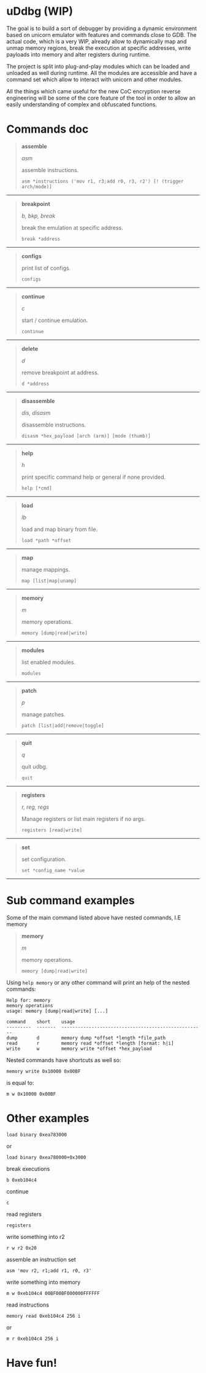 # uDdbg (WIP)

The goal is to build a sort of debugger by providing a dynamic environment based on unicorn emulator with features and commands close to GDB.
The actual code, which is a very WIP, already allow to dynamically map and unmap
memory regions, break the execution at specific addresses, write payloads into memory and alter registers during runtime.

The project is split into plug-and-play modules which can be loaded and unloaded as well during runtime.
All the modules are accessible and have a command set which allow to interact with unicorn and other modules.

All the things which came useful for the new CoC encryption reverse engineering will be some of the core feature of the tool in order to allow an easily understanding of complex and obfuscated functions.

# Commands doc

> **assemble**
>
> *asm*
>
> assemble instructions.
>
>     asm *instructions ('mov r1, r3;add r0, r3, r2') [! (trigger arch/mode)]

***

> **breakpoint**
>
> *b, bkp, break*
>
> break the emulation at specific address.
>
>     break *address

***

> **configs**
>
> print list of configs.
>
>     configs

***

> **continue**
>
> *c*
>
> start / continue emulation.
>
>     continue

***

> **delete**
>
> *d*
>
> remove breakpoint at address.
>
>     d *address

***

> **disassemble**
>
> *dis, disasm*
>
> disassemble instructions.
>
>     disasm *hex_payload [arch (arm)] [mode (thumb)]

***

> **help**
>
> *h*
>
> print specific command help or general if none provided.
>
>     help [*cmd]

***

> **load**
>
> *lb*
>
> load and map binary from file.
>
>     load *path *offset

***

> **map**
>
> manage mappings.
>
>     map [list|map|unamp]
>

***

> **memory**
>
> *m*
>
> memory operations.
>
>     memory [dump|read|write]
>

***

> **modules**
>
> list enabled modules.
>
>     modules
>

***

> **patch**
>
> *p*
>
> manage patches.
>
>     patch [list|add|remove|toggle]
>

***

> **quit**
>
> *q*
>
> quit udbg.
>
>     quit
>

***

> **registers**
>
> *r, reg, regs*
>
> Manage registers or list main registers if no args.
>
>     registers [read|write]
>

***

> **set**
>
> set configuration.
>
>     set *config_name *value
>

***

# Sub command examples

Some of the main command listed above have nested commands, I.E memory

> **memory**
>
> *m*
>
> memory operations.
>
>     memory [dump|read|write]
>

Using ``help memory`` or any other command will print an help of the nested commands:

    Help for: memory
    memory operations
    usage: memory [dump|read|write] [...]

    command    short    usage
    ---------  -------  ----------------------------------------------------
    dump       d        memory dump *offset *length *file_path
    read       r        memory read *offset *length [format: h|i]
    write      w        memory write *offset *hex_payload

Nested commands have shortcuts as well so:

```memory write 0x10000 0x00BF```

is equal to:

```m w 0x10000 0x00BF```

# Other examples

```load binary 0xea783000```

or

```load binary 0xea780000+0x3000```

break executions

```b 0xeb104c4```

continue

```c```

read registers

```registers```

write something into r2

```r w r2 0x20```

assemble an instruction set

```asm 'mov r2, r1;add r1, r0, r3'```

write something into memory

```m w 0xeb104c4 00BF00BF000000FFFFFF```

read instructions

```memory read 0xeb104c4 256 i```

or

```m r 0xeb104c4 256 i```

# Have fun!
